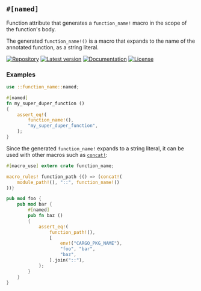 ## `#[named]`

Function attribute that generates a `function_name!` macro
in the scope of the function's body.

The generated `function_name!()` is a macro that expands to
the name of the annotated function, as a string literal.

[![Repository](https://img.shields.io/badge/repository-GitHub-brightgreen.svg)][Repository] [![Latest version](https://img.shields.io/crates/v/function_name.svg)][crates.io] [![Documentation](https://docs.rs/function_name/badge.svg)][Documentation] [![License](https://img.shields.io/crates/l/function_name.svg)](https://github.com/danielhenrymantilla/rust-function_name#license)

### Examples

```rust
use ::function_name::named;

#[named]
fn my_super_duper_function ()
{
    assert_eq!(
        function_name!(),
        "my_super_duper_function",
    );
}
```

Since the generated `function_name!` expands to a string literal,
it can be used with other macros such as [`concat!`](
https://doc.rust-lang.org/std/macro.concat.html):


```rust
#[macro_use] extern crate function_name;

macro_rules! function_path {() => (concat!(
    module_path!(), "::", function_name!()
))}

pub mod foo {
    pub mod bar {
        #[named]
        pub fn baz ()
        {
            assert_eq!(
                function_path!(),
                [
                    env!("CARGO_PKG_NAME"),
                    "foo", "bar",
                    "baz",
                ].join("::"),
            );
        }
    }
}
```

[Repository]: https://github.com/danielhenrymantilla/rust-function_name
[Documentation]: https://docs.rs/function_name
[crates.io]: https://crates.io/crates/function_name

